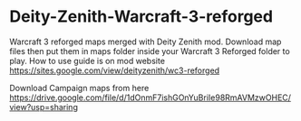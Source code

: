 # Deity-Zenith-Warcraft-3-reforged
Warcraft 3 reforged maps merged with Deity Zenith mod.
Download map files then put them in maps folder inside your Warcraft 3 Reforged folder to play.
How to use guide is on mod website
https://sites.google.com/view/deityzenith/wc3-reforged

Download Campaign maps from here
https://drive.google.com/file/d/1dOnmF7ishGOnYuBriIe98RmAVMzwOHEC/view?usp=sharing
